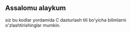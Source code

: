 <h2>Assalomu alaykum</h2>
siz bu kodlar yordamida C dasturlash tili bo'yicha bilimlarni o'zlashtirishinglar mumkin.
